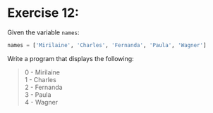 # Exercise 12:

Given the variable `names`:

```python
names = ['Mirilaine', 'Charles', 'Fernanda', 'Paula', 'Wagner']
```

Write a program that displays the following:

> 0 - Mirilaine<br />
> 1 - Charles<br />
> 2 - Fernanda<br />
> 3 - Paula<br />
> 4 - Wagner
